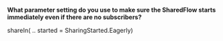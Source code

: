 **What parameter setting do you use to make sure the SharedFlow starts immediately even if there are no subscribers?**

<div class="hint">
  shareIn( .. started = SharingStarted.Eagerly)
</div>
